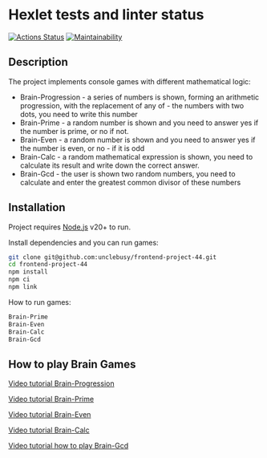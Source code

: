 # Hexlet tests and linter status

[![Actions Status](https://github.com/unclebusy/frontend-project-44/workflows/hexlet-check/badge.svg)](https://github.com/unclebusy/frontend-project-44/actions) [![Maintainability](https://api.codeclimate.com/v1/badges/a99a88d28ad37a79dbf6/maintainability)](https://codeclimate.com/github/unclebusy/frontend-project-44/maintainability)

## Description

The project implements console games with different mathematical logic:

- Brain-Progression - a series of numbers is shown, forming an arithmetic progression, with the replacement of any of - the numbers with two dots, you need to write this number
- Brain-Prime - a random number is shown and you need to answer yes if the number is prime, or no if not.
- Brain-Even - a random number is shown and you need to answer yes if the number is even, or no - if it is odd
- Brain-Calc - a random mathematical expression is shown, you need to calculate its result and write down the correct answer.
- Brain-Gcd - the user is shown two random numbers, you need to calculate and enter the greatest common divisor of these numbers

## Installation

Project requires [Node.js](https://nodejs.org/) v20+ to run.

Install dependencies and you can run games:

```sh
git clone git@github.com:unclebusy/frontend-project-44.git
cd frontend-project-44
npm install
npm ci
npm link
```

How to run games:

```sh
Brain-Prime
Brain-Even
Brain-Calc
Brain-Gcd
```

## How to play Brain Games

[Video tutorial Brain-Progression](https://asciinema.org/a/uTZdExSEy5RBDf3d4dRxVid1q)

[Video tutorial Brain-Prime](https://asciinema.org/a/b9Kf3MmMiSefsz7rMg3CfLXsT)

[Video tutorial Brain-Even](https://asciinema.org/a/yMBcCWDbOA0xaAxbVMOPhTSEH)

[Video tutorial Brain-Calc](https://asciinema.org/a/lmA37IzpEaZDc3scV9Q4hLPTR)

[Video tutorial how to play Brain-Gcd](https://asciinema.org/a/8dBmqA79Lx15Nn3V4V0lWWVxh)
